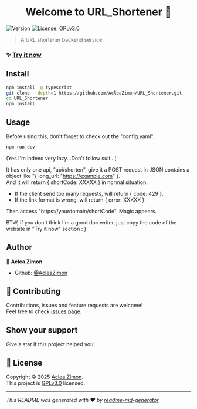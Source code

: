 <h1 align="center">Welcome to URL_Shortener 👋</h1>
<p>
  <img alt="Version" src="https://img.shields.io/badge/version-1.0.0-blue.svg?cacheSeconds=2592000" />
  <a href="./LICENSE" target="_blank">
    <img alt="License: GPLv3.0" src="https://img.shields.io/badge/License-GPLv3.0-yellow.svg" />
  </a>
</p>

> A URL shortener backend service.

### ✨ [Try it now](https://妈妈说域名太长别人记不住.top)

## Install

```sh
npm install -g typescript
git clone --depth=1 https://github.com/AcleaZimon/URL_Shortener.git
cd URL_Shortener
npm install
```

## Usage
Before using this, don't forget to check out the "config.yaml".

```sh
npm run dev
```
(Yes I'm indeed very lazy...Don't follow suit...)

It has only one api, "api/shorten", give it a POST request in JSON contains a object like "{ long_url: "https://example.com" }.<br/>
And it will return { shortCode: XXXXX } in normal situation.

- If the client send too many requests, will return { code: 429 }.
- If the link format is wrong, will return { error: XXXXX }.

Then access "https://yourdomain/shortCode". Magic appears.

BTW, if you don't think I'm a good doc writer, just copy the code of the website in "Try it now" section : ) 

## Author

👤 **Aclea Zimon**

* Github: [@AcleaZimon](https://github.com/AcleaZimon)

## 🤝 Contributing

Contributions, issues and feature requests are welcome!<br />Feel free to check [issues page](https://github.com/AcleaZimon/URL_Shortener/issues). 

## Show your support

Give a star if this project helped you!

## 📝 License

Copyright © 2025 [Aclea Zimon](https://github.com/AcleaZimon).<br />
This project is [GPLv3.0](./LICENSE) licensed.

***
_This README was generated with ❤️ by [readme-md-generator](https://github.com/kefranabg/readme-md-generator)_
